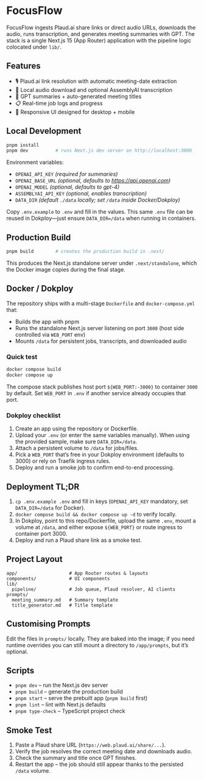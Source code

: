# FocusFlow

FocusFlow ingests Plaud.ai share links or direct audio URLs, downloads the audio, runs transcription, and generates meeting summaries with GPT. The stack is a single Next.js 15 (App Router) application with the pipeline logic colocated under `lib/`.

## Features

- 🎙️ Plaud.ai link resolution with automatic meeting-date extraction
- 📼 Local audio download and optional AssemblyAI transcription
- 🧠 GPT summaries + auto-generated meeting titles
- 📋 Real-time job logs and progress
- 📱 Responsive UI designed for desktop + mobile

## Local Development

```bash
pnpm install
pnpm dev          # runs Next.js dev server on http://localhost:3000
```

Environment variables:

- `OPENAI_API_KEY` *(required for summaries)*
- `OPENAI_BASE_URL` *(optional, defaults to https://api.openai.com)*
- `OPENAI_MODEL` *(optional, defaults to gpt-4)*
- `ASSEMBLYAI_API_KEY` *(optional, enables transcription)*
- `DATA_DIR` *(default `./data` locally; set `/data` inside Docker/Dokploy)*

Copy `.env.example` to `.env` and fill in the values. This same `.env` file can be reused in Dokploy—just ensure `DATA_DIR=/data` when running in containers.

## Production Build

```bash
pnpm build        # creates the production build in .next/
```

This produces the Next.js standalone server under `.next/standalone`, which the Docker image copies during the final stage.

## Docker / Dokploy

The repository ships with a multi-stage `Dockerfile` and `docker-compose.yml` that:

- Builds the app with pnpm
- Runs the standalone Next.js server listening on port `3000` (host side controlled via `WEB_PORT` env)
- Mounts `/data` for persistent jobs, transcripts, and downloaded audio

### Quick test

```bash
docker compose build
docker compose up
```

The compose stack publishes host port `${WEB_PORT:-3000}` to container `3000` by default. Set `WEB_PORT` in `.env` if another service already occupies that port.

### Dokploy checklist

1. Create an app using the repository or Dockerfile.
2. Upload your `.env` (or enter the same variables manually). When using the provided sample, make sure `DATA_DIR=/data`.
3. Attach a persistent volume to `/data` for jobs/files.
4. Pick a `WEB_PORT` that’s free in your Dokploy environment (defaults to 3000) or rely on Traefik ingress rules.
5. Deploy and run a smoke job to confirm end-to-end processing.

## Deployment TL;DR

1. `cp .env.example .env` and fill in keys (`OPENAI_API_KEY` mandatory, set `DATA_DIR=/data` for Docker).
2. `docker compose build && docker compose up -d` to verify locally.
3. In Dokploy, point to this repo/Dockerfile, upload the same `.env`, mount a volume at `/data`, and either expose `${WEB_PORT}` or route ingress to container port 3000.
4. Deploy and run a Plaud share link as a smoke test.

## Project Layout

```
app/                   # App Router routes & layouts
components/            # UI components
lib/
  pipeline/            # Job queue, Plaud resolver, AI clients
prompts/
  meeting_summary.md   # Summary template
  title_generator.md   # Title template
```

## Customising Prompts

Edit the files in `prompts/` locally. They are baked into the image; if you need runtime overrides you can still mount a directory to `/app/prompts`, but it’s optional.

## Scripts

- `pnpm dev` – run the Next.js dev server
- `pnpm build` – generate the production build
- `pnpm start` – serve the prebuilt app (`pnpm build` first)
- `pnpm lint` – lint with Next.js defaults
- `pnpm type-check` – TypeScript project check

## Smoke Test

1. Paste a Plaud share URL (`https://web.plaud.ai/share/...`).
2. Verify the job resolves the correct meeting date and downloads audio.
3. Check the summary and title once GPT finishes.
4. Restart the app – the job should still appear thanks to the persisted `/data` volume.
